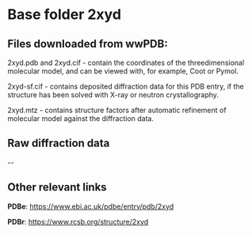# Base folder 2xyd

## Files downloaded from wwPDB:

2xyd.pdb and 2xyd.cif - contain the coordinates of the threedimensional molecular model, and can be viewed with, for example, Coot or Pymol.

2xyd-sf.cif - contains deposited diffraction data for this PDB entry, if the structure has been solved with X-ray or neutron crystallography.

2xyd.mtz - contains structure factors after automatic refinement of molecular model against the diffraction data.

## Raw diffraction data

--<br> 

## Other relevant links 
**PDBe**:  https://www.ebi.ac.uk/pdbe/entry/pdb/2xyd
 
**PDBr**: https://www.rcsb.org/structure/2xyd 
